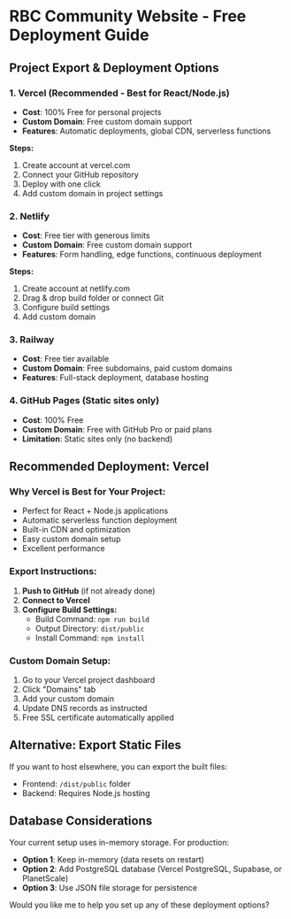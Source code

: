 # RBC Community Website - Free Deployment Guide

## Project Export & Deployment Options

### 1. **Vercel** (Recommended - Best for React/Node.js)
- **Cost**: 100% Free for personal projects
- **Custom Domain**: Free custom domain support
- **Features**: Automatic deployments, global CDN, serverless functions

**Steps:**
1. Create account at vercel.com
2. Connect your GitHub repository
3. Deploy with one click
4. Add custom domain in project settings

### 2. **Netlify**
- **Cost**: Free tier with generous limits
- **Custom Domain**: Free custom domain support
- **Features**: Form handling, edge functions, continuous deployment

**Steps:**
1. Create account at netlify.com
2. Drag & drop build folder or connect Git
3. Configure build settings
4. Add custom domain

### 3. **Railway**
- **Cost**: Free tier available
- **Custom Domain**: Free subdomains, paid custom domains
- **Features**: Full-stack deployment, database hosting

### 4. **GitHub Pages** (Static sites only)
- **Cost**: 100% Free
- **Custom Domain**: Free with GitHub Pro or paid plans
- **Limitation**: Static sites only (no backend)

## Recommended Deployment: Vercel

### Why Vercel is Best for Your Project:
- Perfect for React + Node.js applications
- Automatic serverless function deployment
- Built-in CDN and optimization
- Easy custom domain setup
- Excellent performance

### Export Instructions:

1. **Push to GitHub** (if not already done)
2. **Connect to Vercel**
3. **Configure Build Settings:**
   - Build Command: `npm run build`
   - Output Directory: `dist/public`
   - Install Command: `npm install`

### Custom Domain Setup:
1. Go to your Vercel project dashboard
2. Click "Domains" tab
3. Add your custom domain
4. Update DNS records as instructed
5. Free SSL certificate automatically applied

## Alternative: Export Static Files

If you want to host elsewhere, you can export the built files:
- Frontend: `/dist/public` folder
- Backend: Requires Node.js hosting

## Database Considerations

Your current setup uses in-memory storage. For production:
- **Option 1**: Keep in-memory (data resets on restart)
- **Option 2**: Add PostgreSQL database (Vercel PostgreSQL, Supabase, or PlanetScale)
- **Option 3**: Use JSON file storage for persistence

Would you like me to help you set up any of these deployment options?